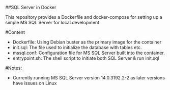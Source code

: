##SQL Server in Docker
 
This repository provides a Dockerfile and docker-compose for setting up a simple MS SQL Server for local development
 
#Content
- Dockerfile: Using Debian buster as the primary image for the container
- init.sql: The file used to initialize the database with tables etc.
- mssql.conf: Configuration file for MS SQL Server built into the container.
- entrypoint.sh: The shell script to initiate both SQL Server & run init.sql
 
 
#Notes:
- Currently running MS SQL Server version 14.0.3192.2-2 as later versions have issues on Linux
